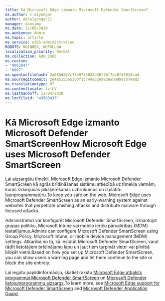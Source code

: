 ```yaml
---
title: Kā Microsoft Edge izmanto Microsoft Defender SmartScreen?
ms.author: v-aiyengar
author: AshaIyengar21
manager: dansimp
ms.date: 12/05/2020
ms.audience: Admin
ms.topic: article
ms.service: o365-administration
ROBOTS: NOINDEX, NOFOLLOW
localization_priority: Normal
ms.collection: Adm_O365
ms.custom:
- "9003847"
- "6897"
ms.openlocfilehash: 2a08bd507c77e9735028b30f7bf7bc8f8f018cad
ms.sourcegitcommit: 2e4a5153e530bf15744a52e982eeb0d99757e9d2
ms.translationtype: MT
ms.contentlocale: lv-LV
ms.lasthandoff: 12/04/2020
ms.locfileid: "49583433"
---
```

# <a name="how-microsoft-edge-uses-microsoft-defender-smartscreen"></a><span data-ttu-id="ad0f6-102">Kā Microsoft Edge izmanto Microsoft Defender SmartScreen</span><span class="sxs-lookup"><span data-stu-id="ad0f6-102">How Microsoft Edge uses Microsoft Defender SmartScreen</span></span>

<span data-ttu-id="ad0f6-103">Lai aizsargātu tīmekli, Microsoft Edge izmanto Microsoft Defender SmartScreen kā agrās brīdināšanas sistēmu attiecībā uz tīmekļa vietnēm, kuras izdarījušas pikšķerēšanas uzbrukumus un izplatītu ļaunprogrammatūru.</span><span class="sxs-lookup"><span data-stu-id="ad0f6-103">To keep you safe on the web, Microsoft Edge uses Microsoft Defender SmartScreen as an early-warning system against websites that perpetrate phishing attacks and distribute malware through focused attacks.</span></span>

<span data-ttu-id="ad0f6-104">Administratori var konfigurēt Microsoft Defender SmartScreen, izmantojot grupas politiku, Microsoft Intune vai mobilo ierīču pārvaldības (MDM) iestatījumus.</span><span class="sxs-lookup"><span data-stu-id="ad0f6-104">Admins can configure Microsoft Defender SmartScreen using Group Policy, Microsoft Intune, or mobile device management (MDM) settings.</span></span> <span data-ttu-id="ad0f6-105">Atkarībā no tā, kā iestatāt Microsoft Defender SmartScreen, varat rādīt lietotājiem brīdinājumu lapu un ļaut tiem turpināt vietni vai pilnībā bloķēt vietni.</span><span class="sxs-lookup"><span data-stu-id="ad0f6-105">Based on how you set up Microsoft Defender SmartScreen, you can show users a warning page and let them continue to the site or block the site entirely.</span></span>

<span data-ttu-id="ad0f6-106">Lai iegūtu papildinformāciju, skatiet rakstu [Microsoft Edge atbalsts programmai Microsoft Defender SmartScreen](https://go.microsoft.com/fwlink/?linkid=2133081) un [Microsoft Defender lietojumprogrammu aizsargs](https://go.microsoft.com/fwlink/?linkid=2132839).</span><span class="sxs-lookup"><span data-stu-id="ad0f6-106">To learn more, see [Microsoft Edge support for Microsoft Defender SmartScreen](https://go.microsoft.com/fwlink/?linkid=2133081) and [Microsoft Defender Application Guard](https://go.microsoft.com/fwlink/?linkid=2132839).</span></span>
